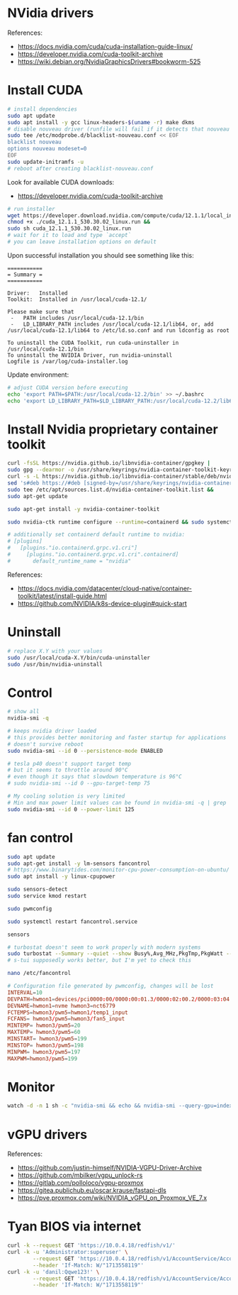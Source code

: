 
# NVidia drivers

References:
- https://docs.nvidia.com/cuda/cuda-installation-guide-linux/
- https://developer.nvidia.com/cuda-toolkit-archive
- https://wiki.debian.org/NvidiaGraphicsDrivers#bookworm-525

# Install CUDA

```bash
# install dependencies
sudo apt update
sudo apt install -y gcc linux-headers-$(uname -r) make dkms
# disable nouveau driver (runfile will fail if it detects that nouveau is loaded)
sudo tee /etc/modprobe.d/blacklist-nouveau.conf << EOF
blacklist nouveau
options nouveau modeset=0
EOF
sudo update-initramfs -u
# reboot after creating blacklist-nouveau.conf
```

Look for available CUDA downloads:
- https://developer.nvidia.com/cuda-toolkit-archive

```bash
# run installer
wget https://developer.download.nvidia.com/compute/cuda/12.1.1/local_installers/cuda_12.1.1_530.30.02_linux.run &&
chmod +x ./cuda_12.1.1_530.30.02_linux.run &&
sudo sh cuda_12.1.1_530.30.02_linux.run
# wait for it to load and type `accept`
# you can leave installation options on default
```

Upon successful installation you should see something like this:

```log
===========
= Summary =
===========

Driver:   Installed
Toolkit:  Installed in /usr/local/cuda-12.1/

Please make sure that
 -   PATH includes /usr/local/cuda-12.1/bin
 -   LD_LIBRARY_PATH includes /usr/local/cuda-12.1/lib64, or, add /usr/local/cuda-12.1/lib64 to /etc/ld.so.conf and run ldconfig as root

To uninstall the CUDA Toolkit, run cuda-uninstaller in /usr/local/cuda-12.1/bin
To uninstall the NVIDIA Driver, run nvidia-uninstall
Logfile is /var/log/cuda-installer.log
```

Update environment:

```bash
# adjust CUDA version before executing
echo 'export PATH=$PATH:/usr/local/cuda-12.2/bin' >> ~/.bashrc
echo 'export LD_LIBRARY_PATH=$LD_LIBRARY_PATH:/usr/local/cuda-12.2/lib64' >> ~/.bashrc
```

# Install Nvidia proprietary container toolkit

```bash
curl -fsSL https://nvidia.github.io/libnvidia-container/gpgkey |
sudo gpg --dearmor -o /usr/share/keyrings/nvidia-container-toolkit-keyring.gpg &&
curl -s -L https://nvidia.github.io/libnvidia-container/stable/deb/nvidia-container-toolkit.list |
sed 's#deb https://#deb [signed-by=/usr/share/keyrings/nvidia-container-toolkit-keyring.gpg] https://#g' |
sudo tee /etc/apt/sources.list.d/nvidia-container-toolkit.list &&
sudo apt-get update

sudo apt-get install -y nvidia-container-toolkit

sudo nvidia-ctk runtime configure --runtime=containerd && sudo systemctl restart containerd

# additionally set containerd default runtime to nvidia:
# [plugins]
#   [plugins."io.containerd.grpc.v1.cri"]
#     [plugins."io.containerd.grpc.v1.cri".containerd]
#       default_runtime_name = "nvidia"
```

References:
- https://docs.nvidia.com/datacenter/cloud-native/container-toolkit/latest/install-guide.html
- https://github.com/NVIDIA/k8s-device-plugin#quick-start

# Uninstall

```bash
# replace X.Y with your values
sudo /usr/local/cuda-X.Y/bin/cuda-uninstaller
sudo /usr/bin/nvidia-uninstall
```

# Control

```bash
# show all
nvidia-smi -q

# keeps nvidia driver loaded
# this provides better monitoring and faster startup for applications
# doesn't survive reboot
sudo nvidia-smi --id 0 --persistence-mode ENABLED

# tesla p40 doesn't support target temp
# but it seems to throttle around 90°C
# even though it says that slowdown temperature is 96°C
# sudo nvidia-smi --id 0 --gpu-target-temp 75

# My cooling solution is very limited
# Min and max power limit values can be found in nvidia-smi -q | grep 'Power Limit'
sudo nvidia-smi --id 0 --power-limit 125
```

# fan control

```bash
sudo apt update
sudo apt-get install -y lm-sensors fancontrol
# https://www.binarytides.com/monitor-cpu-power-consumption-on-ubuntu/
sudo apt install -y linux-cpupower

sudo sensors-detect
sudo service kmod restart

sudo pwmconfig

sudo systemctl restart fancontrol.service

sensors

# turbostat doesn't seem to work properly with modern systems
sudo turbostat --Summary --quiet --show Busy%,Avg_MHz,PkgTmp,PkgWatt --interval 1
# s-tui supposedly works better, but I'm yet to check this
```

```bash
nano /etc/fancontrol
```
```conf
# Configuration file generated by pwmconfig, changes will be lost
INTERVAL=10
DEVPATH=hwmon1=devices/pci0000:00/0000:00:01.3/0000:02:00.2/0000:03:04.0/0000:0c:00.0/nvme/nvme2 hwmon3=devices/platform/nct6775.656
DEVNAME=hwmon1=nvme hwmon3=nct6779
FCTEMPS=hwmon3/pwm5=hwmon1/temp1_input
FCFANS= hwmon3/pwm5=hwmon3/fan5_input
MINTEMP= hwmon3/pwm5=20
MAXTEMP= hwmon3/pwm5=60
MINSTART= hwmon3/pwm5=199
MINSTOP= hwmon3/pwm5=198
MINPWM= hwmon3/pwm5=197
MAXPWM=hwmon3/pwm5=199
```

# Monitor

```bash
watch -d -n 1 sh -c "nvidia-smi && echo && nvidia-smi --query-gpu=index,pstate,power.draw,clocks.sm,clocks.mem --format=csv"
```

# vGPU drivers

References:
- https://github.com/justin-himself/NVIDIA-VGPU-Driver-Archive
- https://github.com/mbilker/vgpu_unlock-rs
- https://gitlab.com/polloloco/vgpu-proxmox
- https://gitea.publichub.eu/oscar.krause/fastapi-dls
- https://pve.proxmox.com/wiki/NVIDIA_vGPU_on_Proxmox_VE_7.x

# Tyan BIOS via internet

```bash
curl -k --request GET 'https://10.0.4.18/redfish/v1/'
curl -k -u 'Administrator:superuser' \
        --request GET 'https://10.0.4.18/redfish/v1/AccountService/Accounts/1' \
        --header 'If-Match: W/"1713558119"'
curl -k -u 'danil:Qqwe123!' \
        --request GET 'https://10.0.4.18/redfish/v1/AccountService/Accounts/1' \
        --header 'If-Match: W/"1713558119"'
```
